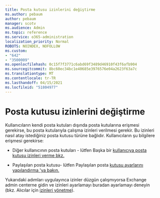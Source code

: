```yaml
---
title: Posta kutusu izinlerini değiştirme
ms.author: pebaum
author: pebaum
manager: scotv
ms.audience: Admin
ms.topic: reference
ms.service: o365-administration
localization_priority: Normal
ROBOTS: NOINDEX, NOFOLLOW
ms.custom:
- "642"
- "3500009"
ms.openlocfilehash: 0c15f7f3771c6abd69f3489d46910f43f6afb904
ms.sourcegitcommit: 8bc60ec34bc1e40685e3976576e04a2623f63a7c
ms.translationtype: MT
ms.contentlocale: tr-TR
ms.lasthandoff: 04/15/2021
ms.locfileid: "51804977"
---
```

# <a name="changing-permissions-on-a-mailbox"></a>Posta kutusu izinlerini değiştirme

Kullanıcıların kendi posta kutuları dışında posta kutularına erişmesi gerekirse, bu posta kutularıyla çalışma izinleri verilmesi gerekir. Bu izinleri nasıl atay istediğiniz posta kutusu türüne bağlıdır. Kullanıcıların şu bilgilere erişmesi gerekirse:
  
- Diğer kullanıcının posta kutuları - lütfen Başka bir [kullanıcıya posta kutusu izinleri verme bkz.](https://docs.microsoft.com/microsoft-365/admin/add-users/give-mailbox-permissions-to-another-user)
    
- Paylaşılan posta kutusu- lütfen Paylaşılan posta [kutusu ayarlarını yapılandırma 'ya bakın.](https://docs.microsoft.com/microsoft-365/admin/email/configure-a-shared-mailbox#add-or-remove-members)
    
Yukarıdaki adımları uygulayınca izinler düzgün çalışmıyorsa Exchange admin centerne gidin ve izinleri ayarlamayı buradan ayarlamayı deneyin (bkz. Alıcılar için [izinleri yönetme](https://technet.microsoft.com/library/jj919240%28v=exchg.150%29.aspx)).
  
